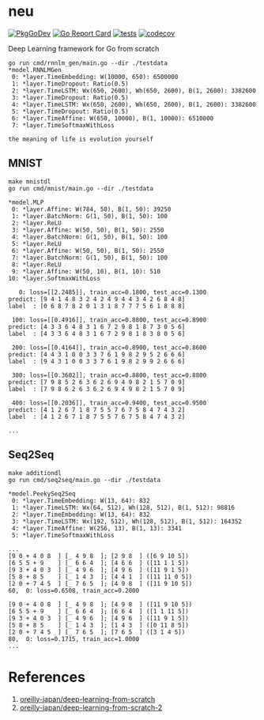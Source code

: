 # neu

[![PkgGoDev](https://pkg.go.dev/badge/github.com/itsubaki/neu)](https://pkg.go.dev/github.com/itsubaki/neu)
[![Go Report Card](https://goreportcard.com/badge/github.com/itsubaki/neu?style=flat-square)](https://goreportcard.com/report/github.com/itsubaki/neu)
[![tests](https://github.com/itsubaki/neu/workflows/tests/badge.svg?branch=main)](https://github.com/itsubaki/neu/actions)
[![codecov](https://codecov.io/gh/itsubaki/neu/branch/main/graph/badge.svg?token=KMJ2GUC1FJ)](https://codecov.io/gh/itsubaki/neu)

Deep Learning framework for Go from scratch

```shell
go run cmd/rnnlm_gen/main.go --dir ./testdata
*model.RNNLMGen
 0: *layer.TimeEmbedding: W(10000, 650): 6500000
 1: *layer.TimeDropout: Ratio(0.5)
 2: *layer.TimeLSTM: Wx(650, 2600), Wh(650, 2600), B(1, 2600): 3382600
 3: *layer.TimeDropout: Ratio(0.5)
 4: *layer.TimeLSTM: Wx(650, 2600), Wh(650, 2600), B(1, 2600): 3382600
 5: *layer.TimeDropout: Ratio(0.5)
 6: *layer.TimeAffine: W(650, 10000), B(1, 10000): 6510000
 7: *layer.TimeSoftmaxWithLoss

the meaning of life is evolution yourself
```

## MNIST

```shell
make mnistdl
go run cmd/mnist/main.go --dir ./testdata
```

```shell
*model.MLP
 0: *layer.Affine: W(784, 50), B(1, 50): 39250
 1: *layer.BatchNorm: G(1, 50), B(1, 50): 100
 2: *layer.ReLU
 3: *layer.Affine: W(50, 50), B(1, 50): 2550
 4: *layer.BatchNorm: G(1, 50), B(1, 50): 100
 5: *layer.ReLU
 6: *layer.Affine: W(50, 50), B(1, 50): 2550
 7: *layer.BatchNorm: G(1, 50), B(1, 50): 100
 8: *layer.ReLU
 9: *layer.Affine: W(50, 10), B(1, 10): 510
10: *layer.SoftmaxWithLoss

   0: loss=[[2.2485]], train_acc=0.1800, test_acc=0.1300
predict: [9 4 1 4 8 3 2 4 2 4 9 4 4 3 4 2 6 8 4 8]
label  : [0 6 8 7 8 2 0 1 3 1 8 7 7 7 5 6 1 8 8 8]

 100: loss=[[0.4916]], train_acc=0.8800, test_acc=0.8900
predict: [4 3 3 6 4 8 3 1 6 7 2 9 8 1 8 7 3 0 5 6]
label  : [4 3 3 6 4 8 3 1 6 7 2 9 8 1 8 3 8 0 5 6]

 200: loss=[[0.4164]], train_acc=0.8900, test_acc=0.8600
predict: [4 4 3 1 0 0 3 3 7 6 1 9 8 2 9 5 2 6 6 6]
label  : [9 4 3 1 0 0 3 3 7 6 1 9 8 2 9 9 2 6 6 6]

 300: loss=[[0.3602]], train_acc=0.8800, test_acc=0.8800
predict: [7 9 8 5 2 6 3 6 2 6 9 4 9 8 2 1 5 7 0 9]
label  : [7 9 8 6 2 6 3 6 2 6 9 4 9 8 2 1 5 7 0 9]

 400: loss=[[0.2036]], train_acc=0.9400, test_acc=0.9500
predict: [4 1 2 6 7 1 8 7 5 5 7 6 7 5 8 4 7 4 3 2]
label  : [4 1 2 6 7 1 8 7 5 5 7 6 7 5 8 4 7 4 3 2]

...
```

## Seq2Seq

```shell
make additiondl
go run cmd/seq2seq/main.go --dir ./testdata
```

```shell
*model.PeekySeq2Seq
 0: *layer.TimeEmbedding: W(13, 64): 832
 1: *layer.TimeLSTM: Wx(64, 512), Wh(128, 512), B(1, 512): 98816
 2: *layer.TimeEmbedding: W(13, 64): 832
 3: *layer.TimeLSTM: Wx(192, 512), Wh(128, 512), B(1, 512): 164352
 4: *layer.TimeAffine: W(256, 13), B(1, 13): 3341
 5: *layer.TimeSoftmaxWithLoss

...
[9 0 + 4 0 8  ] [_ 4 9 8  ]; [2 9 8  ] ([6 9 10 5])
[6 5 5 + 9    ] [_ 6 6 4  ]; [4 6 6  ] ([11 1 1 5])
[9 3 + 4 0 3  ] [_ 4 9 6  ]; [4 9 6  ] ([11 9 1 5])
[5 8 + 8 5    ] [_ 1 4 3  ]; [4 4 1  ] ([11 11 0 5])
[2 0 + 7 4 5  ] [_ 7 6 5  ]; [4 9 8  ] ([11 9 10 5])
60,  0: loss=0.6508, train_acc=0.2000

[9 0 + 4 0 8  ] [_ 4 9 8  ]; [4 9 8  ] ([11 9 10 5])
[6 5 5 + 9    ] [_ 6 6 4  ]; [6 6 4  ] ([1 1 11 5])
[9 3 + 4 0 3  ] [_ 4 9 6  ]; [4 9 6  ] ([11 9 1 5])
[5 8 + 8 5    ] [_ 1 4 3  ]; [1 4 3  ] ([0 11 8 5])
[2 0 + 7 4 5  ] [_ 7 6 5  ]; [7 6 5  ] ([3 1 4 5])
80,  0: loss=0.1715, train_acc=1.0000
...
```

# References

1.  [oreilly-japan/deep-learning-from-scratch](https://github.com/oreilly-japan/deep-learning-from-scratch)
2.  [oreilly-japan/deep-learning-from-scratch-2](https://github.com/oreilly-japan/deep-learning-from-scratch-2)
